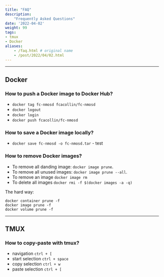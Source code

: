 ```yaml
---
title: "FAQ"
description:
    "Frequently Asked Questions"
date: '2022-04-02'
weight: 99
tags:
- tmux
- Docker
aliases:
    - /faq.html # original name
    - /post/2022/04/02.html
---
```


---

## Docker

### How to push a Docker image to Docker Hub?

- `docker tag fc-nmosd fcacollin/fc-nmosd`
- `docker logout`
- `docker login`
- `docker push fcacollin/fc-nmosd`

### How to save a Docker image locally?

- `docker save fc-nmosd -o fc-nmosd.tar` - test

### How to remove Docker images?

- To remove all danding image: `docker image prune`.
- To remove all unused images: `docker image prune --all`.
- To remove an image `docker image rm`
- To delete all images `docker rmi -f $(docker images -a -q)`

The hard way:

```
docker container prune -f
docker image prune -f
docker volume prune -f
```

---

## TMUX

### How to copy-paste with tmux?

- navigation `ctrl + [`
- start selection `ctrl + space`
- copy selection `ctrl + w`
- paste selection `ctrl + [`


[modeline]: # ( vim: set foldlevel=0 spell spelllang=en_gb: ) 
